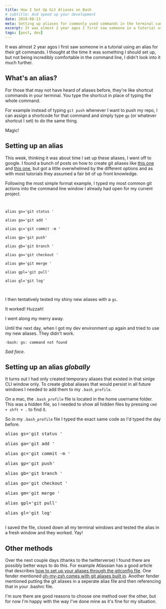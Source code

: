 ```yaml
---
title: How I Set Up Git Aliases on Bash
# subtitle: And speed up your development
date: 2019-08-13
meta: Setting up aliases for commonly used commands in the terminal can save yourself a lot of time during development. Here's how I added Git aliases on my mac through bash.
excerpt: It was almost 2 year agos I first saw someone in a tutorial using an alias for their git commands. I thought at the time it was something I should set up, but not being incredibly comfortable in the command line, I didn't look into it much further...
tags: [post, dev]
---
```


It was almost 2 year agos I first saw someone in a tutorial using an alias for their git commands. I thought at the time it was something I should set up, but not being incredibly comfortable in the command line, I didn't look into it much further.

## What's an alias?

For those that may not have heard of aliases before, they're like shortcut commands in your terminal. You type the shortcut in place of typing the whole command.

For example instead of typing `git push` whenever I want to push my repo, I can assign a shortcode for that command and simply type `gp` (or whatever shortcut I set) to do the same thing.

Magic!

## Setting up an alias

This week, thinking it was about time I set up these aliases, I went off to google. I found a bunch of posts on how to create git aliases like [this one](https://stackoverflow.com/questions/2553786/how-do-i-alias-commands-in-git) and [this one](https://githowto.com/aliases), but got a little overwhelmed by the different options and as with most tutorials they assumed a fair bit of up front knowledge.

Following the most simple format example, I typed my most common git actions into the command line window I already had open for my current project.

<pre>
<code >

<span class="token selector">alias</span> gs='git status '

<span class="token selector">alias</span> ga='git add '

<span class="token selector">alias</span> gc='git commit -m '

<span class="token selector">alias</span> gp='git push'

<span class="token selector">alias</span> gb='git branch '

<span class="token selector">alias</span> go='git checkout '

<span class="token selector">alias</span> gm='git merge '

<span class="token selector">alias</span> gpl='git pull'

<span class="token selector">alias</span> gl='git log'

</code>
</pre>

I then tentatively tested my shiny new aliases with a `gs`.

It worked! Huzzah!

I went along my merry away.

Until the next day, when I got my dev environment up again and tried to use my new aliases. They didn't work.

    -bash: gs: command not found

_Sad face_.

## Setting up an alias _globally_

It turns out I had only created temporary aliases that existed in that sinlge CLI window only. To create global aliases that would persist in all future windows I needed to add them to my `.bash_profile`.

On a mac, the `.bash_profile` file is located in the home username folder. This was a hidden file, so I needed to show all hidden files by pressing `cmd + shft + .` to find it.

So in my `.bash_profile` file I typed the exact same code as I'd typed the day before.

<pre>
<span class="token selector">alias</span> gs='git status '

<span class="token selector">alias</span> ga='git add '

<span class="token selector">alias</span> gc='git commit -m '

<span class="token selector">alias</span> gp='git push'

<span class="token selector">alias</span> gb='git branch '

<span class="token selector">alias</span> go='git checkout '

<span class="token selector">alias</span> gm='git merge '

<span class="token selector">alias</span> gpl='git pull'

<span class="token selector">alias</span> gl='git log'

</pre>

I saved the file, closed down all my terminal windows and tested the alias in a fresh window and they worked. Yay!

## Other methods

Over the next couple days (thanks to the twitterverse) I found there are possibly better ways to do this. For example Atlassian has a good article that describes [how to set up your aliases through the gitconfig file](https://www.atlassian.com/git/tutorials/git-alias). One fender mentioned [oh-my-zsh comes with git aliases built in](https://ohmyz.sh/). Another fender mentioned putting the git aliases in a seperate alias file and then referencing that in your .bashrc file.

I'm sure there are good reasons to choose one method over the other, but for now I'm happy with the way I've done mine as it's fine for my situation.
